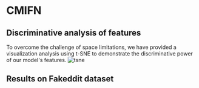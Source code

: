# CMIFN

## Discriminative analysis of features
To overcome the challenge of space limitations, we have provided a visualization analysis using t-SNE to demonstrate the discriminative power of our model's features.
![tsne](https://github.com/12y3/CMIFNcode/assets/87634436/3b66a49d-eea9-4119-9b96-83b5f2bf1b64)


## Results on Fakeddit dataset
